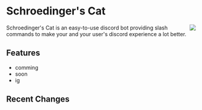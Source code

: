 # Schroedinger's Cat

<img align="right" src="https://top.gg/api/widget/872475386620026971.svg">

Schroedinger's Cat is an easy-to-use discord bot providing slash commands to make your and your user's discord experience a lot better. 

<!-- FEATURES-->
## Features

  - comming 
  - soon
  - ig
  
## Recent Changes


